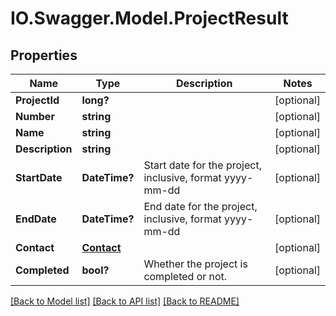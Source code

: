 # IO.Swagger.Model.ProjectResult

## Properties

 Name            | Type                      | Description                                              | Notes
-----------------|---------------------------|----------------------------------------------------------|------------
 **ProjectId**   | **long?**                 |                                                          | [optional]
 **Number**      | **string**                |                                                          | [optional]
 **Name**        | **string**                |                                                          | [optional]
 **Description** | **string**                |                                                          | [optional]
 **StartDate**   | **DateTime?**             | Start date for the project, inclusive, format yyyy-mm-dd | [optional]
 **EndDate**     | **DateTime?**             | End date for the project, inclusive, format yyyy-mm-dd   | [optional]
 **Contact**     | [**Contact**](Contact.md) |                                                          | [optional]
 **Completed**   | **bool?**                 | Whether the project is completed or not.                 | [optional]

[[Back to Model list]](../README.md#documentation-for-models) [[Back to API list]](../README.md#documentation-for-api-endpoints) [[Back to README]](../README.md)

